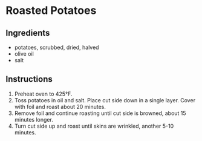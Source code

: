 # Roasted Potatoes

## Ingredients

- potatoes, scrubbed, dried, halved
- olive oil
- salt

## Instructions

1. Preheat oven to 425°F.
2. Toss potatoes in oil and salt. Place cut side down in a single layer. Cover with foil and roast about 20 minutes.
3. Remove foil and continue roasting until cut side is browned, about 15 minutes longer.
4. Turn cut side up and roast until skins are wrinkled, another 5-10 minutes.
